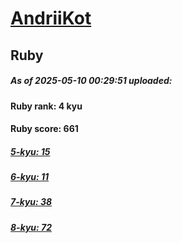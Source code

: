 # [AndriiKot](https://www.codewars.com/users/AndriiKot) 
## Ruby

##### As of 2025-05-10 00:29:51 uploaded:

#### Ruby rank: 4 kyu

#### Ruby score: 661

##### [5-kyu: 15](https://github.com/AndriiKot/Ruby__CodeWars/tree/main/kyu-5)

##### [6-kyu: 11](https://github.com/AndriiKot/Ruby__CodeWars/tree/main/kyu-6)

##### [7-kyu: 38](https://github.com/AndriiKot/Ruby__CodeWars/tree/main/kyu-7)

##### [8-kyu: 72](https://github.com/AndriiKot/Ruby__CodeWars/tree/main/kyu-8)

